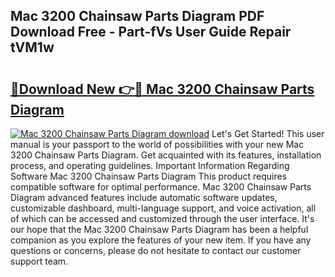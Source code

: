 ## Mac 3200 Chainsaw Parts Diagram PDF Download Free - Part-fVs User Guide Repair tVM1w

# <h2><a href="http://dftbnp.blite.top/?on=Mac+3200+Chainsaw+Parts+Diagram">🔗Download New 👉🔴 Mac 3200 Chainsaw Parts Diagram</a></h2>

[![Mac 3200 Chainsaw Parts Diagram download](https://i.imgur.com/lujVjoI.png)](http://dftbnp.blite.top/?on=Mac+3200+Chainsaw+Parts+Diagram)
Let's Get Started! This user manual is your passport to the world of possibilities with your new Mac 3200 Chainsaw Parts Diagram. Get acquainted with its features, installation process, and operating guidelines. Important Information Regarding Software Mac 3200 Chainsaw Parts Diagram This product requires compatible software for optimal performance. Mac 3200 Chainsaw Parts Diagram advanced features include automatic software updates, customizable dashboard, multi-language support, and voice activation, all of which can be accessed and customized through the user interface. It's our hope that the Mac 3200 Chainsaw Parts Diagram has been a helpful companion as you explore the features of your new item. If you have any questions or concerns, please do not hesitate to contact our customer support team.
